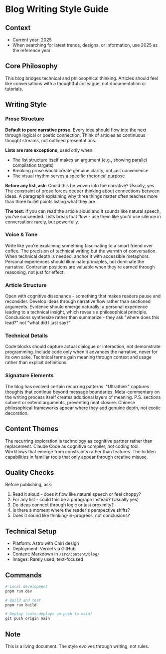 # Blog Writing Style Guide

## Context
- Current year: 2025
- When searching for latest trends, designs, or information, use 2025 as the reference year

## Core Philosophy
This blog bridges technical and philosophical thinking. Articles should feel like conversations with a thoughtful colleague, not documentation or tutorials.

## Writing Style

### Prose Structure
**Default to pure narrative prose.** Every idea should flow into the next through logical or poetic connection. Think of articles as continuous thought streams, not outlined presentations.

**Lists are rare exceptions**, used only when:
- The list structure itself makes an argument (e.g., showing parallel compilation targets)
- Breaking prose would create genuine clarity, not just convenience
- The visual rhythm serves a specific rhetorical purpose

**Before any list, ask:** Could this be woven into the narrative? Usually, yes. The constraint of prose forces deeper thinking about connections between ideas. A paragraph explaining why three things matter often teaches more than three bullet points listing what they are.

**The test:** If you can read the article aloud and it sounds like natural speech, you've succeeded. Lists break that flow - use them like you'd use silence in conversation: rarely, but powerfully.

### Voice & Tone
Write like you're explaining something fascinating to a smart friend over coffee. The precision of technical writing but the warmth of conversation. When technical depth is needed, anchor it with accessible metaphors. Personal experiences should illuminate principles, not dominate the narrative. Contrarian positions are valuable when they're earned through reasoning, not just for effect.

### Article Structure
Open with cognitive dissonance - something that makes readers pause and reconsider. Develop ideas through narrative flow rather than sectioned arguments. Evidence should emerge naturally: a personal experience leading to a technical insight, which reveals a philosophical principle. Conclusions synthesize rather than summarize - they ask "where does this lead?" not "what did I just say?"

### Technical Details
Code blocks should capture actual dialogue or interaction, not demonstrate programming. Include code only when it advances the narrative, never for its own sake. Technical terms gain meaning through context and usage rather than explicit definitions.

### Signature Elements
The blog has evolved certain recurring patterns. "Ultrathink" captures thoughts that continue beyond message boundaries. Meta-commentary on the writing process itself creates additional layers of meaning. P.S. sections subvert or extend arguments, preventing neat closure. Chinese philosophical frameworks appear where they add genuine depth, not exotic decoration.

## Content Themes
The recurring exploration is technology as cognitive partner rather than replacement. Claude Code as cognitive compiler, not coding tool. Workflows that emerge from constraints rather than features. The hidden capabilities in familiar tools that only appear through creative misuse.

## Quality Checks
Before publishing, ask:
1. Read it aloud - does it flow like natural speech or feel choppy?
2. For any list - could this be a paragraph instead? (Usually yes)
3. Do ideas connect through logic or just proximity?
4. Is there a moment where the reader's perspective shifts?
5. Does it sound like thinking-in-progress, not conclusions?

## Technical Setup
- Platform: Astro with Chiri design
- Deployment: Vercel via GitHub
- Content: Markdown in `/src/content/blog/`
- Images: Rarely used, text-focused

## Commands
```bash
# Local development
pnpm run dev

# Build and test
pnpm run build

# Deploy (auto-deploys on push to main)
git push origin main
```

## Note
This is a living document. The style evolves through writing, not rules.